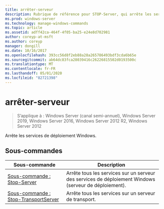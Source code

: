 ```yaml
---
title: arrêter-serveur
description: Rubrique de référence pour STOP-Server, qui arrête les services pour les services de déploiement Windows.
ms.prod: windows-server
ms.technology: manage-windows-commands
ms.topic: article
ms.assetid: adff42ca-464f-4f05-ba25-e24e8d702981
author: coreyp-at-msft
ms.author: coreyp
manager: dongill
ms.date: 10/16/2017
ms.openlocfilehash: 393cc56d8f2eb88a28a265786493bdf3cda6b65e
ms.sourcegitcommit: ab64dc83fca28039416c26226815502d0193500c
ms.translationtype: MT
ms.contentlocale: fr-FR
ms.lasthandoff: 05/01/2020
ms.locfileid: "82721398"
---
```

# <a name="stop-server"></a>arrêter-serveur
> S’applique à : Windows Server (canal semi-annuel), Windows Server 2019, Windows Server 2016, Windows Server 2012 R2, Windows Server 2012

Arrête les services de déploiement Windows.

## <a name="subcommands"></a>Sous-commandes
|Sous-commande|Description|
|-------|--------|
|[Sous-commande : Stop-Server](subcommand-stop-server.md)|Arrête tous les services sur un serveur des services de déploiement Windows (serveur de déploiement).|
|[Sous-commande : Stop-TransportServer](subcommand-stop-transportserver.md)|Arrête tous les services sur un serveur de transport.|
